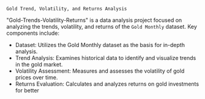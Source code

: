 `Gold Trend, Volatility, and Returns Analysis`

"Gold-Trends-Volatility-Returns" is a data analysis project focused on analyzing the trends, volatility, and returns of the `Gold Monthly` dataset. Key components include:

* Dataset: Utilizes the Gold Monthly dataset as the basis for in-depth analysis.
* Trend Analysis: Examines historical data to identify and visualize trends in the gold market.
* Volatility Assessment: Measures and assesses the volatility of gold prices over time.
* Returns Evaluation: Calculates and analyzes returns on gold investments for better 

